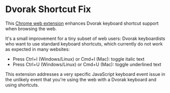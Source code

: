 # Dvorak Shortcut Fix

This [Chrome web extension]() enhances Dvorak keyboard shortcut support when browsing the web. 

It's a small improvement for a tiny subset of web users: Dvorak keyboardists who want to use standard keyboard shortcuts, which currently do not work as expected in many websites:

- Press Ctrl+I (Windows/Linux) or Cmd+I (Mac): toggle italic text
- Press Ctrl+U (Windows/Linux) or Cmd+U (Mac): toggle underlined text

This extension addresses a very specific JavaScript keyboard event issue in the unlikely event that you're using the web with a Dvorak keyboard and using shortcuts.
